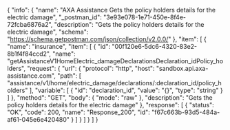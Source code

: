 {
  "info": {
    "name": "AXA Assistance Gets the policy holders details for the electric damage",
    "_postman_id": "3e93e078-1e71-450e-8f4e-72fcba6876a2",
    "description": "Gets the policy holders details for the electric damage",
    "schema": "https://schema.getpostman.com/json/collection/v2.0.0/"
  },
  "item": [
    {
      "name": "insurance",
      "item": [
        {
          "id": "00f120e6-5dc6-4320-83e2-8b1f4f84ccd2",
          "name": "getAssistanceV1HomeElectric_damageDeclarationsDeclaration_idPolicy_holders",
          "request": {
            "url": {
              "protocol": "http",
              "host": "sandbox.api.axa-assistance.com",
              "path": [
                "assistance/v1/home/electric_damage/declarations/:declaration_id/policy_holders"
              ],
              "variable": [
                {
                  "id": "declaration_id",
                  "value": "{}",
                  "type": "string"
                }
              ]
            },
            "method": "GET",
            "body": {
              "mode": "raw"
            },
            "description": "Gets the policy holders details for the electric damage"
          },
          "response": [
            {
              "status": "OK",
              "code": 200,
              "name": "Response_200",
              "id": "f67c663b-93d5-484a-af61-045e6e420480"
            }
          ]
        }
      ]
    }
  ]
}
